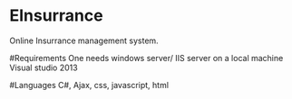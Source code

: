 # EInsurrance

Online Insurrance management system.

#Requirements
One needs windows server/ IIS server on a local machine
Visual studio 2013

#Languages
C#, Ajax, css, javascript, html
